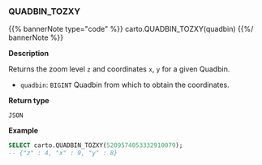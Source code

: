 ### QUADBIN_TOZXY

{{% bannerNote type="code" %}}
carto.QUADBIN_TOZXY(quadbin)
{{%/ bannerNote %}}

**Description**

Returns the zoom level `z` and coordinates `x`, `y` for a given Quadbin.

* `quadbin`: `BIGINT` Quadbin from which to obtain the coordinates.

**Return type**

`JSON`

**Example**

```sql
SELECT carto.QUADBIN_TOZXY(5209574053332910079);
-- {"z" : 4, "x" : 9, "y" : 8}
```
